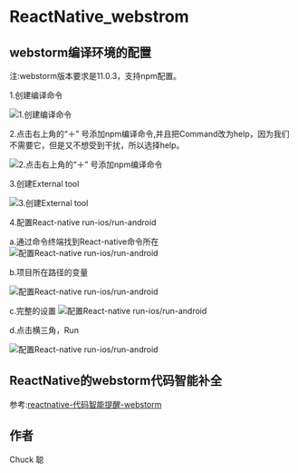 # ReactNative_webstrom

## webstorm编译环境的配置

注:webstorm版本要求是11.0.3，支持npm配置。

1.创建编译命令

<img alt="1.创建编译命令" src="http://image17-c.poco.cn/mypoco/myphoto/20160315/13/17883239120160315135529027.jpg?320x307_120"/>

2.点击右上角的“＋” 号添加npm编译命令,并且把Command改为help，因为我们不需要它，但是又不想受到干扰，所以选择help。

<img alt="2.点击右上角的“＋” 号添加npm编译命令" src="http://image17-c.poco.cn/mypoco/myphoto/20160315/13/17883239120160315135607062.jpg?480x308_120"/>

3.创建External tool

<img alt="3.创建External tool" src="http://image17-c.poco.cn/mypoco/myphoto/20160315/13/17883239120160315135652028.jpg?100x196_120"/>

4.配置React-native run-ios/run-android

a.通过命令终端找到React-native命令所在
<img alt="配置React-native run-ios/run-android" src="http://image17-c.poco.cn/mypoco/myphoto/20160315/13/17883239120160315135719037.jpg?1814x250_120"/>

b.项目所在路径的变量

<img alt="配置React-native run-ios/run-android" src="http://image17-c.poco.cn/mypoco/myphoto/20160315/13/17883239120160315135741053.jpg?600x432_120"/>

c.完整的设置
<img alt="配置React-native run-ios/run-android" src="http://image17-c.poco.cn/mypoco/myphoto/20160315/13/17883239120160315135757084.jpg?880x425_120"/>

d.点击横三角，Run

<img alt="配置React-native run-ios/run-android" src="http://image17-c.poco.cn/mypoco/myphoto/20160315/14/17883239120160315143020086.jpg?712x144_120"/>

## ReactNative的webstorm代码智能补全

参考:[reactnative-代码智能提醒-webstorm](http://bbs.reactnative.cn/topic/103/reactnative-代码智能提醒-webstorm)

## 作者

Chuck 聪




